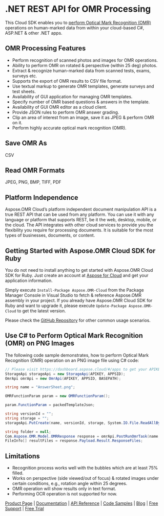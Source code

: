 # .NET REST API for OMR Processing

This Cloud SDK enables you to [perform Optical Mark Recognition (OMR)](https://products.aspose.cloud/omr/net) operations on human-marked data from within your cloud-based C#, ASP.NET & other .NET apps.

## OMR Processing Features

- Perform recognition of scanned photos and images for OMR operations.
- Ability to perform OMR on rotated & perspective (within 25 deg) photos.
- Extract & recognize human-marked data from scanned tests, exams, surveys etc.
- Supports the export of OMR results to CSV file format.
- Use textual markup to generate OMR templates, generate surveys and test sheets.
- Availability of GUI application for managing OMR templates.
- Specify number of OMR based questions & answers in the template.
- Availability of GUI OMR editor as a cloud client.
- Provide JSON rules to perform OMR answer grading.
- Clip an area of interest from an image, save it as JPEG & perform OMR on it.
- Perform highly accurate optical mark recognition (OMR).

## Save OMR As

CSV

## Read OMR Formats

JPEG, PNG, BMP, TIFF, PDF

## Platform Independence

Aspose.OMR Cloud’s platform independent document manipulation API is a true REST API that can be used from any platform. You can use it with any language or platform that supports REST, be it the web, desktop, mobile, or the cloud. The API integrates with other cloud services to provide you the flexibility you require for processing documents. It is suitable for the most types of businesses, documents, or content.

## Getting Started with Aspose.OMR Cloud SDK for Ruby

You do not need to install anything to get started with Aspose.OMR Cloud SDK for Ruby. Just create an account at [Aspose for Cloud](https://dashboard.aspose.cloud/#/apps) and get your application information.

Simply execute `Install-Package Aspose.OMR-Cloud` from the Package Manager Console in Visual Studio to fetch & reference Aspose.OMR assembly in your project. If you already have Aspose.OMR Cloud SDK for Ruby and want to upgrade it, please execute `Update-Package Aspose.OMR-Cloud` to get the latest version.

Please check the [GitHub Repository](https://github.com/aspose-omr-cloud) for other common usage scenarios.

## Use C# to Perform Optical Mark Recognition (OMR) on PNG Images

The following code sample demonstrates, how to perform Optical Mark Recognition (OMR) operation on an PNG image file using C# code:

```csharp
// Please visit https://dashboard.aspose.cloud/#/apps to get your APIKEY & APPSID.
StorageApi storageApi = new StorageApi(APIKEY, APPSID);
OmrApi omrApi = new OmrApi(APIKEY, APPSID, BASEPATH);

string name = "AnswerSheet.png";

OMRFunctionParam param = new OMRFunctionParam();

param.FunctionParam = packedTemplateJson;

string versionId = "";
string storage = "";
storageApi.PutCreate(name, versionId, storage, System.IO.File.ReadAllBytes(pathToTheImage + name));

string folder = null;
Com.Aspose.OMR.Model.OMRResponse response = omrApi.PostRunOmrTask(name, "CorrectTemplate", param, storage, folder);
FileInfo[] resultFiles = response.Payload.Result.ResponseFiles;
```

## Limitations

- Recognition process works well with the bubbles which are at least 75% filled.
- Works on perspective (side viewed/out of focus) & rotated images under certain conditions, e.g., rotation angle within 25 degrees.
- OMR operation will show results only in text format.
- Performing OCR operation is not supported for now.

[Product Page](https://products.aspose.cloud/omr/net) | [Documentation](https://docs.aspose.cloud/display/omrcloud/Home) | [API Reference](https://apireference.aspose.cloud/omr/) | [Code Samples](https://github.com/aspose-omr-cloud) | [Blog](https://blog.aspose.cloud/category/omr/) | [Free Support](https://forum.aspose.cloud/c/omr) | [Free Trial](https://dashboard.aspose.cloud/#/apps)
